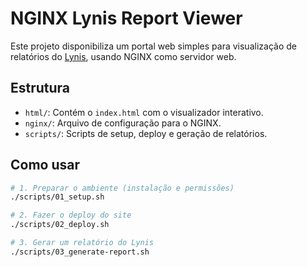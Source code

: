 # NGINX Lynis Report Viewer

Este projeto disponibiliza um portal web simples para visualização de relatórios do [Lynis](https://cisofy.com/lynis/), usando NGINX como servidor web.

## Estrutura

- `html/`: Contém o `index.html` com o visualizador interativo.
- `nginx/`: Arquivo de configuração para o NGINX.
- `scripts/`: Scripts de setup, deploy e geração de relatórios.

## Como usar

```bash
# 1. Preparar o ambiente (instalação e permissões)
./scripts/01_setup.sh

# 2. Fazer o deploy do site
./scripts/02_deploy.sh

# 3. Gerar um relatório do Lynis
./scripts/03_generate-report.sh
